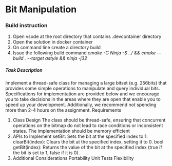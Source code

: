 # Bit Manipulation
### Build instruction
1. Open vsode at the root directory that contains .devcontainer directory
2. Open the solution in docker container
3. On command line create a directory build
4. Issue the following build command
_cmake -G Ninja -S ../ && cmake --build . --target astyle && ninja -j32_

##### Task Description
Implement a thread-safe class for managing a large bitset (e.g. 256bits) that
provides some simple operations to manipulate and query individual bits.
Specifications for implementation are provided below and we encourage you to take
decisions in the areas where they are open that enable you to speed up your
development. Additionally, we recommend not spending more than 2-4 hours on the
assignment.
Requirements
1. Class Design
    The class should be thread-safe, ensuring that concurrent operations on the
        bitmap do not lead to race conditions or inconsistent states.
    The implementation should be memory efficient
2. APIs to Implement
    setBit: Sets the bit at the specified index to 1.
    clearBit(index): Clears the bit at the specified index, setting it to 0.
    bool getBit(index): Returns the value of the bit at the specified index (true if
        the bit is set to 1, false if it is 0).
3. Additional Considerations
    Portability
    Unit Tests
    Flexibility
